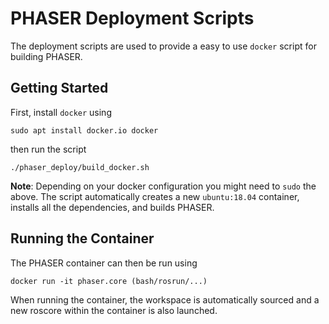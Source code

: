 # PHASER Deployment Scripts

The deployment scripts are used to provide a easy to use `docker` script for building PHASER.

## Getting Started

First, install `docker` using 
```
sudo apt install docker.io docker
```
then run the script
```
./phaser_deploy/build_docker.sh
```
__Note__: Depending on your docker configuration you might need to `sudo` the above. 
The script automatically creates a new `ubuntu:18.04` container, installs all the dependencies, and builds PHASER. 

## Running the Container

The PHASER container can then be run using

```
docker run -it phaser.core (bash/rosrun/...) 
```
When running the container, the workspace is automatically sourced and a new roscore within the container is also launched. 
